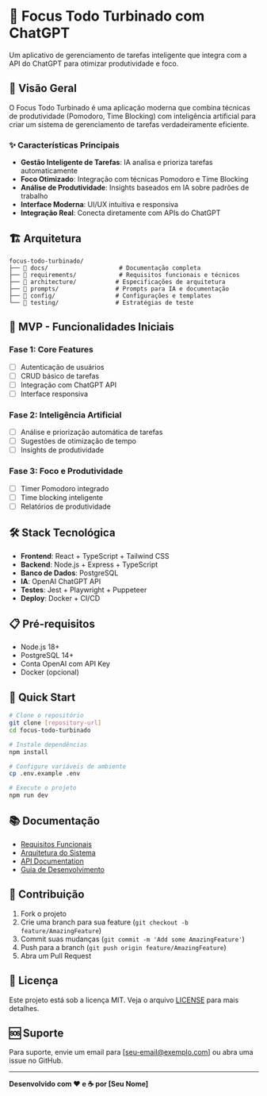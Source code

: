 # 🚀 Focus Todo Turbinado com ChatGPT

Um aplicativo de gerenciamento de tarefas inteligente que integra com a API do ChatGPT para otimizar produtividade e foco.

## 🎯 Visão Geral

O Focus Todo Turbinado é uma aplicação moderna que combina técnicas de produtividade (Pomodoro, Time Blocking) com inteligência artificial para criar um sistema de gerenciamento de tarefas verdadeiramente eficiente.

### ✨ Características Principais

- **Gestão Inteligente de Tarefas**: IA analisa e prioriza tarefas automaticamente
- **Foco Otimizado**: Integração com técnicas Pomodoro e Time Blocking
- **Análise de Produtividade**: Insights baseados em IA sobre padrões de trabalho
- **Interface Moderna**: UI/UX intuitiva e responsiva
- **Integração Real**: Conecta diretamente com APIs do ChatGPT

## 🏗️ Arquitetura

```
focus-todo-turbinado/
├── 📁 docs/                    # Documentação completa
├── 📁 requirements/            # Requisitos funcionais e técnicos
├── 📁 architecture/           # Especificações de arquitetura
├── 📁 prompts/                # Prompts para IA e documentação
├── 📁 config/                 # Configurações e templates
└── 📁 testing/                # Estratégias de teste
```

## 🚀 MVP - Funcionalidades Iniciais

### Fase 1: Core Features
- [ ] Autenticação de usuários
- [ ] CRUD básico de tarefas
- [ ] Integração com ChatGPT API
- [ ] Interface responsiva

### Fase 2: Inteligência Artificial
- [ ] Análise e priorização automática de tarefas
- [ ] Sugestões de otimização de tempo
- [ ] Insights de produtividade

### Fase 3: Foco e Produtividade
- [ ] Timer Pomodoro integrado
- [ ] Time blocking inteligente
- [ ] Relatórios de produtividade

## 🛠️ Stack Tecnológica

- **Frontend**: React + TypeScript + Tailwind CSS
- **Backend**: Node.js + Express + TypeScript
- **Banco de Dados**: PostgreSQL
- **IA**: OpenAI ChatGPT API
- **Testes**: Jest + Playwright + Puppeteer
- **Deploy**: Docker + CI/CD

## 📋 Pré-requisitos

- Node.js 18+
- PostgreSQL 14+
- Conta OpenAI com API Key
- Docker (opcional)

## 🚀 Quick Start

```bash
# Clone o repositório
git clone [repository-url]
cd focus-todo-turbinado

# Instale dependências
npm install

# Configure variáveis de ambiente
cp .env.example .env

# Execute o projeto
npm run dev
```

## 📚 Documentação

- [Requisitos Funcionais](./requirements/functional-requirements.md)
- [Arquitetura do Sistema](./architecture/system-architecture.md)
- [API Documentation](./docs/api-documentation.md)
- [Guia de Desenvolvimento](./docs/development-guide.md)

## 🤝 Contribuição

1. Fork o projeto
2. Crie uma branch para sua feature (`git checkout -b feature/AmazingFeature`)
3. Commit suas mudanças (`git commit -m 'Add some AmazingFeature'`)
4. Push para a branch (`git push origin feature/AmazingFeature`)
5. Abra um Pull Request

## 📄 Licença

Este projeto está sob a licença MIT. Veja o arquivo [LICENSE](LICENSE) para mais detalhes.

## 🆘 Suporte

Para suporte, envie um email para [seu-email@exemplo.com] ou abra uma issue no GitHub.

---

**Desenvolvido com ❤️ e ☕ por [Seu Nome]** 